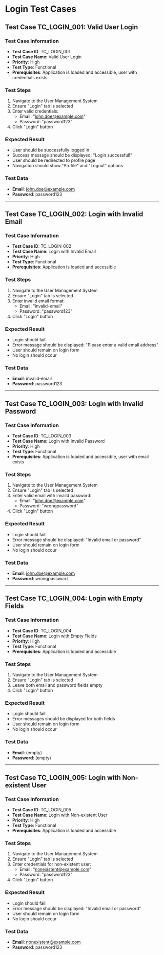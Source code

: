# Login Test Cases

## Test Case TC_LOGIN_001: Valid User Login

### Test Case Information
- **Test Case ID**: TC_LOGIN_001
- **Test Case Name**: Valid User Login
- **Priority**: High
- **Test Type**: Functional
- **Prerequisites**: Application is loaded and accessible, user with credentials exists

### Test Steps
1. Navigate to the User Management System
2. Ensure "Login" tab is selected
3. Enter valid credentials:
   - Email: "john.doe@example.com"
   - Password: "password123"
4. Click "Login" button

### Expected Result
- User should be successfully logged in
- Success message should be displayed: "Login successful!"
- User should be redirected to profile page
- Navigation should show "Profile" and "Logout" options

### Test Data
- **Email**: john.doe@example.com
- **Password**: password123

---

## Test Case TC_LOGIN_002: Login with Invalid Email

### Test Case Information
- **Test Case ID**: TC_LOGIN_002
- **Test Case Name**: Login with Invalid Email
- **Priority**: High
- **Test Type**: Functional
- **Prerequisites**: Application is loaded and accessible

### Test Steps
1. Navigate to the User Management System
2. Ensure "Login" tab is selected
3. Enter invalid email format:
   - Email: "invalid-email"
   - Password: "password123"
4. Click "Login" button

### Expected Result
- Login should fail
- Error message should be displayed: "Please enter a valid email address"
- User should remain on login form
- No login should occur

### Test Data
- **Email**: invalid-email
- **Password**: password123

---

## Test Case TC_LOGIN_003: Login with Invalid Password

### Test Case Information
- **Test Case ID**: TC_LOGIN_003
- **Test Case Name**: Login with Invalid Password
- **Priority**: High
- **Test Type**: Functional
- **Prerequisites**: Application is loaded and accessible, user with email exists

### Test Steps
1. Navigate to the User Management System
2. Ensure "Login" tab is selected
3. Enter valid email with invalid password:
   - Email: "john.doe@example.com"
   - Password: "wrongpassword"
4. Click "Login" button

### Expected Result
- Login should fail
- Error message should be displayed: "Invalid email or password"
- User should remain on login form
- No login should occur

### Test Data
- **Email**: john.doe@example.com
- **Password**: wrongpassword

---

## Test Case TC_LOGIN_004: Login with Empty Fields

### Test Case Information
- **Test Case ID**: TC_LOGIN_004
- **Test Case Name**: Login with Empty Fields
- **Priority**: High
- **Test Type**: Functional
- **Prerequisites**: Application is loaded and accessible

### Test Steps
1. Navigate to the User Management System
2. Ensure "Login" tab is selected
3. Leave both email and password fields empty
4. Click "Login" button

### Expected Result
- Login should fail
- Error messages should be displayed for both fields
- User should remain on login form
- No login should occur

### Test Data
- **Email**: (empty)
- **Password**: (empty)

---

## Test Case TC_LOGIN_005: Login with Non-existent User

### Test Case Information
- **Test Case ID**: TC_LOGIN_005
- **Test Case Name**: Login with Non-existent User
- **Priority**: High
- **Test Type**: Functional
- **Prerequisites**: Application is loaded and accessible

### Test Steps
1. Navigate to the User Management System
2. Ensure "Login" tab is selected
3. Enter credentials for non-existent user:
   - Email: "nonexistent@example.com"
   - Password: "password123"
4. Click "Login" button

### Expected Result
- Login should fail
- Error message should be displayed: "Invalid email or password"
- User should remain on login form
- No login should occur

### Test Data
- **Email**: nonexistent@example.com
- **Password**: password123
